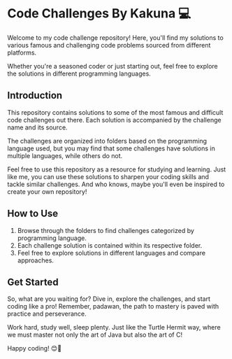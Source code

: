 # Code Challenges By Kakuna 💻

Welcome to my code challenge repository! Here, you'll find my solutions to various famous and challenging code problems sourced from different platforms.

Whether you're a seasoned coder or just starting out, feel free to explore the solutions in different programming languages.

## Introduction

This repository contains solutions to some of the most famous and difficult code challenges out there. Each solution is accompanied by the challenge name and its source. 

The challenges are organized into folders based on the programming language used, but you may find that some challenges have solutions in multiple languages, while others do not.

Feel free to use this repository as a resource for studying and learning. Just like me, you can use these solutions to sharpen your coding skills and tackle similar challenges. And who knows, maybe you'll even be inspired to create your own repository!

## How to Use

1. Browse through the folders to find challenges categorized by programming language.
2. Each challenge solution is contained within its respective folder.
3. Feel free to explore solutions in different languages and compare approaches.

## Get Started

So, what are you waiting for? Dive in, explore the challenges, and start coding like a pro! Remember,  padawan, the path to mastery is paved with practice and perseverance. 

Work hard, study well, sleep plenty. Just like the Turtle Hermit way, where we must master not only the art of Java but also the art of C!

Happy coding! 😊🚀


